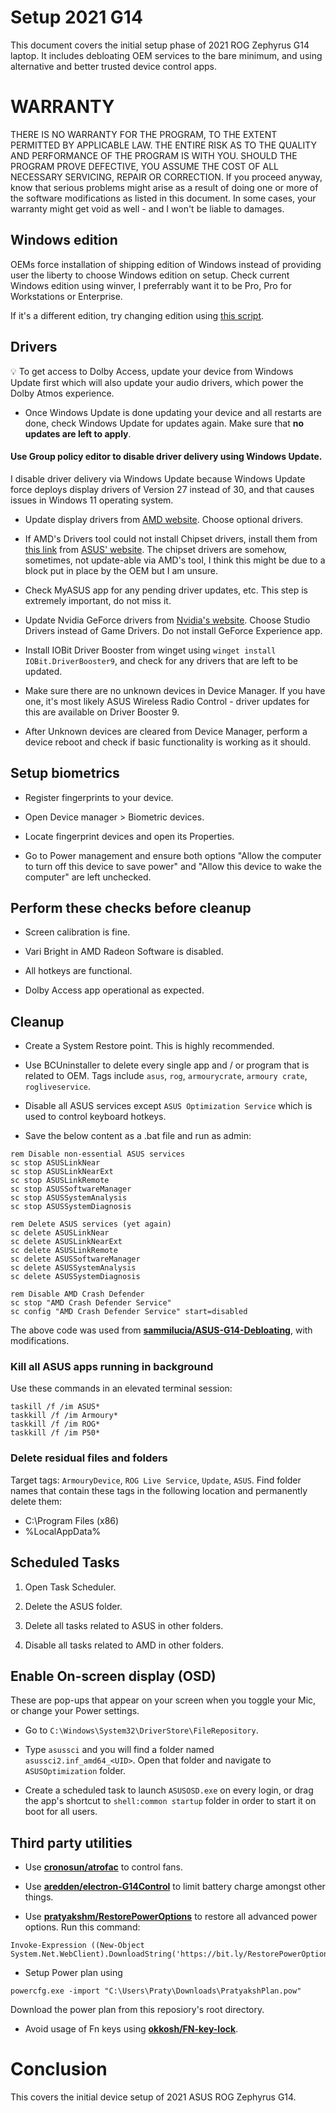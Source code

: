 # Setup 2021 G14

This document covers the initial setup phase of 2021 ROG Zephyrus G14 laptop. It includes debloating OEM services to the bare minimum, and using alternative and better trusted device control apps.

# WARRANTY
THERE IS NO WARRANTY FOR THE PROGRAM, TO THE EXTENT PERMITTED BY APPLICABLE LAW. THE ENTIRE RISK AS TO THE QUALITY AND PERFORMANCE OF THE PROGRAM IS WITH YOU. SHOULD THE PROGRAM PROVE DEFECTIVE, YOU ASSUME THE COST OF ALL NECESSARY SERVICING, REPAIR OR CORRECTION.
If you proceed anyway, know that serious problems might arise as a result of doing one or more of the software modifications as listed in this document. In some cases, your warranty might get void as well - and I won't be liable to damages.

## Windows edition
OEMs force installation of shipping edition of Windows instead of providing user the liberty to choose Windows edition on setup. Check current Windows edition using winver, I preferrably want it to be Pro, Pro for Workstations or Enterprise.

If it's a different edition, try changing edition using [this script](https://github.com/massgravel/Microsoft-Activation-Scripts/releases).

## Drivers

💡 To get access to Dolby Access, update your device from Windows Update first which will also update your audio drivers, which power the Dolby Atmos experience.

- Once Windows Update is done updating your device and all restarts are done, check Windows Update for updates again. Make sure that **no updates are left to apply**.

#### Use Group policy editor to disable driver delivery using Windows Update.
 
I disable driver delivery via Windows Update because Windows Update force deploys display drivers of Version 27 instead of 30, and that causes issues in Windows 11 operating system.

- Update display drivers from [AMD website](https://www.amd.com/en/support). Choose optional drivers.

- If AMD's Drivers tool could not install Chipset drivers, install them  from [this link](https://dlcdnets.asus.com/pub/ASUS/GamingNB/Image/Driver/Chipset/23894/AMD_Chipset_DriverOnly_ROG_AMD_Z_V1.2.0.118Sub5_23894.exe) from [ASUS' website](https://rog.asus.com/in/laptops/rog-zephyrus/2021-rog-zephyrus-g14-series/helpdesk_download). The chipset drivers are somehow, sometimes, not update-able via AMD's tool, I think this might be due to a block put in place by the OEM but I am unsure.

- Check MyASUS app for any pending driver updates, etc. This step is extremely important, do not miss it.

- Update Nvidia GeForce drivers from [Nvidia's website](https://www.nvidia.com/Download/index.aspx). Choose Studio Drivers instead of Game Drivers. Do not install GeForce Experience app.

- Install IOBit Driver Booster from winget using `winget install IOBit.DriverBooster9`, and check for any drivers that are left to be updated.

- Make sure there are no unknown devices in Device Manager. If you have one, it's most likely ASUS Wireless Radio Control - driver updates for this are available on Driver Booster 9.

- After Unknown devices are cleared from Device Manager, perform a device reboot and check if basic functionality is working as it should.



## Setup biometrics

- Register fingerprints to your device.

- Open Device manager > Biometric devices.

- Locate fingerprint devices and open its Properties.

- Go to Power management and ensure both options "Allow the computer to turn off this device to save power" and "Allow this device to wake the computer" are left unchecked.



## Perform these checks before cleanup

- Screen calibration is fine.

- Vari Bright in AMD Radeon Software is disabled.

- All hotkeys are functional.

- Dolby Access app operational as expected.

## Cleanup

- Create a System Restore point. This is highly recommended.

- Use BCUninstaller to delete every single app and / or program that is related to OEM. Tags include `asus`, `rog`, `armourycrate`, `armoury crate`, `rogliveservice`. 

- Disable all ASUS services except ``ASUS Optimization Service`` which is used to control keyboard hotkeys.

- Save the below content as a .bat file and run as admin:

```
rem Disable non-essential ASUS services
sc stop ASUSLinkNear
sc stop ASUSLinkNearExt
sc stop ASUSLinkRemote
sc stop ASUSSoftwareManager
sc stop ASUSSystemAnalysis
sc stop ASUSSystemDiagnosis

rem Delete ASUS services (yet again)
sc delete ASUSLinkNear
sc delete ASUSLinkNearExt
sc delete ASUSLinkRemote
sc delete ASUSSoftwareManager
sc delete ASUSSystemAnalysis
sc delete ASUSSystemDiagnosis

rem Disable AMD Crash Defender
sc stop "AMD Crash Defender Service"
sc config "AMD Crash Defender Service" start=disabled
```

The above code was used from [**sammilucia/ASUS-G14-Debloating**](https://github.com/sammilucia/ASUS-G14-Debloating), with modifications.

### Kill all ASUS apps running in background

Use these commands in an elevated terminal session:

```
taskill /f /im ASUS*
taskkill /f /im Armoury*
taskkill /f /im ROG*
taskkill /f /im P50*
```

### Delete residual files and folders

Target tags: `ArmouryDevice`, `ROG Live Service`, `Update`, `ASUS`.
Find folder names that contain these tags in the following location and permanently delete them:
- C:\Program Files (x86)
- %LocalAppData%

## Scheduled Tasks

1. Open Task Scheduler.

2. Delete the ASUS folder.

3. Delete all tasks related to ASUS in other folders.

4. Disable all tasks related to AMD in other folders.

## Enable On-screen display (OSD)

These are pop-ups that appear on your screen when you toggle your Mic, or change your Power settings.

- Go to `C:\Windows\System32\DriverStore\FileRepository`.

- Type `asussci` and you will find a folder named `asussci2.inf_amd64_<UID>`. Open that folder and navigate to `ASUSOptimization` folder.

- Create a scheduled task to launch `ASUSOSD.exe` on every login, or drag the app's shortcut to `shell:common startup` folder in order to start it on boot for all users.

## Third party utilities

- Use [**cronosun/atrofac**](https://github.com/cronosun/atrofac) to control fans.

- Use [**aredden/electron-G14Control**](/aredden/electron-G14Control) to limit battery charge amongst other things.

- Use [**pratyakshm/RestorePowerOptions**](https://github.com/pratyakshm/RestorePowerOptions) to restore all advanced power options. Run this command: 
```
Invoke-Expression ((New-Object System.Net.WebClient).DownloadString('https://bit.ly/RestorePowerOptions'))
```

- Setup Power plan using
```
powercfg.exe -import "C:\Users\Praty\Downloads\PratyakshPlan.pow"
```
Download the power plan from this reposiory's root directory.

- Avoid usage of Fn keys using [**okkosh/FN-key-lock**](https://github.com/okkosh/FN-key-lock).

# Conclusion

This covers the initial device setup of 2021 ASUS ROG Zephyrus G14.
